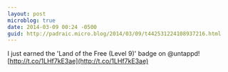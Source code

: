 ```yaml
---
layout: post
microblog: true
date: 2014-03-09 00:24 -0500
guid: http://padraic.micro.blog/2014/03/09/t442531224108937216.html
---
```

I just earned the 'Land of the Free (Level 9)' badge on @untappd! [http://t.co/1LHf7kE3ae](http://t.co/1LHf7kE3ae)
